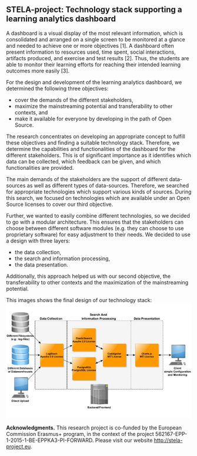 ## STELA-project: Technology stack supporting a learning analytics dashboard

A dashboard is a visual display of the most relevant information, which is consolidated and arranged on a single screen to be monitored at a glance and needed to achieve one or more objectives [1]. A dashboard often present information to resources used, time spent, social interactions, artifacts produced, and exercise and test results [2]. Thus, the students are able to monitor their learning efforts for reaching their intended learning outcomes more easily [3].

For the design and development of the learning analytics dashboard, we determined the following three objectives:
<ul>
  <li>cover the demands of the different stakeholders,</li>
  <li>maximize the mainstreaming potential and transferability to other contexts, and</li>
  <li>make it available for everyone by developing in the path of Open Source.</li>
</ul>

The research concentrates on developing an appropriate concept to fulfill these objectives and finding a suitable technology stack. Therefore, we determine the capabilities and functionalities of the dashboard for the different stakeholders. This is of significant importance as it identifies which data can be collected, which feedback can be given, and which functionalities are provided.

The main demands of the stakeholders are the support of different data-sources as well as different types of data-sources. Therefore, we searched for appropriate technologies which support various kinds of sources. During this search, we focused on technologies which are available under an Open Source licenses to cover our third objective.

Further, we wanted to easily combine different technologies, so we decided to go with a modular architecture. This ensures that the stakeholders can choose between different software modules (e.g. they can choose to use proprietary software) for easy adjustment to their needs. We decided to use a design with three layers:
<ul>
  <li>the data collection,</li>
  <li>the search and information processing,</li>
  <li>the data presentation.</li>
</ul>

Additionally, this approach helped us with our second objective, the transferability to other contexts and the maximization of the mainstreaming potential.

This images shows the final design of our technology stack:
<img src="https://raw.githubusercontent.com/stela-project/ts/master/ts.jpg" alt="Image of techhnology stack" width="600" height="auto">

<b>Acknowledgments.</b> This research project is co-funded by the European Commission Erasmus+ program, in the context of the project 562167-EPP-1-2015-1-BE-EPPKA3-PI-FORWARD. Please visit our website http://stela-project.eu.
